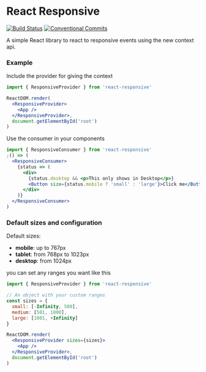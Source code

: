# React Responsive

[![Build Status](https://travis-ci.org/dvaJi/react-responsive.svg?branch=master)](https://travis-ci.org/dvaJi/react-responsive) [![Conventional Commits](https://img.shields.io/badge/Conventional%20Commits-1.0.0-yellow.svg)](https://conventionalcommits.org)

A simple React library to react to responsive events using the new context api.

### Example

Include the provider for giving the context

```jsx
import { ResponsiveProvider } from 'react-responsive'

ReactDOM.render(
  <ResponsiveProvider>
    <App />
  </ResponsiveProvider>,
  document.getElementById('root')
)
```

Use the consumer in your components

```jsx
import { ResponsiveConsumer } from 'react-responsive'
;() => (
  <ResponsiveConsumer>
    {status => (
      <div>
        {status.desktop && <p>This only shows in Desktop</p>}
        <Button size={status.mobile ? 'small' : 'large'}>Click me</Button>
      </div>
    )}
  </ResponsiveConsumer>
)
```

### Default sizes and configuration

Default sizes:

- **mobile**: up to 767px
- **tablet**: from 768px to 1023px
- **desktop**: from 1024px

you can set any ranges you want like this

```jsx
import { ResponsiveProvider } from 'react-responsive'

// An object with your custom ranges
const sizes = {
  small: [-Infinity, 500],
  medium: [501, 1000],
  large: [1001, +Infinity]
}

ReactDOM.render(
  <ResponsiveProvider sizes={sizes}>
    <App />
  </ResponsiveProvider>,
  document.getElementById('root')
)
```
